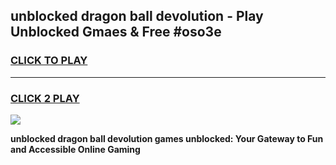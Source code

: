 
## unblocked dragon ball devolution - Play Unblocked Gmaes & Free #oso3e
<h3>
<a href="https://news.freeplayer.one?title=unblocked_dragon_ball_devolution&ref=26F">CLICK TO PLAY</a></h3>
<hr>

<h3>
<a href="https://news.freeplayer.one?title=unblocked_dragon_ball_devolution&ref=26F">CLICK 2 PLAY</a>
  
</h3>

<a href="https://news.freeplayer.one?title=unblocked_dragon_ball_devolution&ref=26F/"><img src="https://clearcache.store/games.png"></a>


**unblocked dragon ball devolution games unblocked: Your Gateway to Fun and Accessible Online Gaming**

